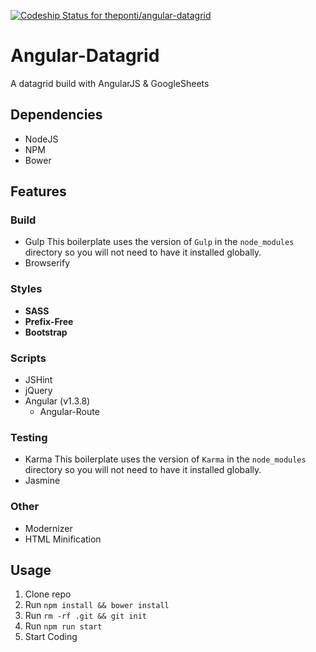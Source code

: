 [ ![Codeship Status for theponti/angular-datagrid](https://codeship.com/projects/cce16f70-72fa-0132-d565-5ad4053fa8e4/status?branch=master)](https://codeship.com/projects/54872)

# Angular-Datagrid

A datagrid build with AngularJS & GoogleSheets

## Dependencies
* NodeJS
* NPM
* Bower

## Features

### Build
* Gulp
  This boilerplate uses the version of `Gulp` in the `node_modules` directory so you will not need to have it installed globally.
* Browserify

### Styles
* **SASS**
* **Prefix-Free**
* **Bootstrap**

### Scripts
* JSHint
* jQuery
* Angular (v1.3.8)
  * Angular-Route

### Testing
* Karma
  This boilerplate uses the version of `Karma` in the `node_modules` directory so you will not need to have it installed globally.
* Jasmine

### Other
* Modernizer
* HTML Minification

## Usage
1. Clone repo
2. Run `npm install && bower install`
3. Run `rm -rf .git && git init`
4. Run `npm run start`
5. Start Coding
